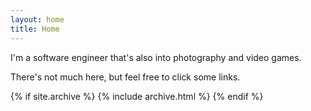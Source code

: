 ```yaml
---
layout: home
title: Home
---
```


I'm a software engineer that's also into photography and video games.

There's not much here, but feel free to click some links.

{% if site.archive %}
{% include archive.html %}
{% endif %}
